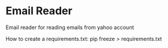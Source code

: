 # Email Reader

Email reader for reading emails from yahoo account

How to create a requirements.txt:
pip freeze > requirements.txt
